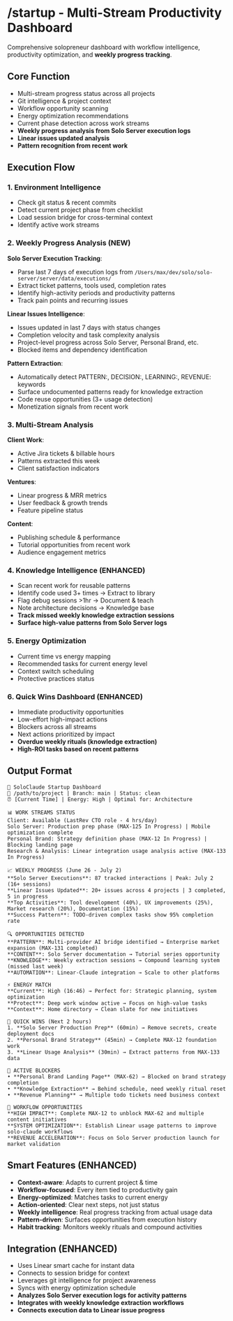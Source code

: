 # /startup - Multi-Stream Productivity Dashboard

Comprehensive solopreneur dashboard with workflow intelligence, productivity optimization, and **weekly progress tracking**.

## Core Function
- Multi-stream progress status across all projects
- Git intelligence & project context 
- Workflow opportunity scanning
- Energy optimization recommendations
- Current phase detection across work streams
- **Weekly progress analysis from Solo Server execution logs**
- **Linear issues updated analysis**
- **Pattern recognition from recent work**

## Execution Flow

### 1. Environment Intelligence
- Check git status & recent commits
- Detect current project phase from checklist
- Load session bridge for cross-terminal context
- Identify active work streams

### 2. Weekly Progress Analysis (**NEW**)
**Solo Server Execution Tracking**:
- Parse last 7 days of execution logs from `/Users/max/dev/solo/solo-server/server/data/executions/`
- Extract ticket patterns, tools used, completion rates
- Identify high-activity periods and productivity patterns
- Track pain points and recurring issues

**Linear Issues Intelligence**:
- Issues updated in last 7 days with status changes
- Completion velocity and task complexity analysis
- Project-level progress across Solo Server, Personal Brand, etc.
- Blocked items and dependency identification

**Pattern Extraction**:
- Automatically detect PATTERN:, DECISION:, LEARNING:, REVENUE: keywords
- Surface undocumented patterns ready for knowledge extraction
- Code reuse opportunities (3+ usage detection)
- Monetization signals from recent work

### 3. Multi-Stream Analysis
**Client Work**:
- Active Jira tickets & billable hours
- Patterns extracted this week
- Client satisfaction indicators

**Ventures**:
- Linear progress & MRR metrics
- User feedback & growth trends
- Feature pipeline status

**Content**:
- Publishing schedule & performance
- Tutorial opportunities from recent work
- Audience engagement metrics

### 4. Knowledge Intelligence (**ENHANCED**)
- Scan recent work for reusable patterns
- Identify code used 3+ times → Extract to library
- Flag debug sessions >1hr → Document & teach
- Note architecture decisions → Knowledge base
- **Track missed weekly knowledge extraction sessions**
- **Surface high-value patterns from Solo Server logs**

### 5. Energy Optimization
- Current time vs energy mapping
- Recommended tasks for current energy level
- Context switch scheduling
- Protective practices status

### 6. Quick Wins Dashboard (**ENHANCED**)
- Immediate productivity opportunities
- Low-effort high-impact actions
- Blockers across all streams
- Next actions prioritized by impact
- **Overdue weekly rituals (knowledge extraction)**
- **High-ROI tasks based on recent patterns**

## Output Format
```
🚀 SoloClaude Startup Dashboard
📍 /path/to/project | Branch: main | Status: clean
⏰ [Current Time] | Energy: High | Optimal for: Architecture

📊 WORK STREAMS STATUS
Client: Available (LastRev CTO role - 4 hrs/day)
Solo Server: Production prep phase (MAX-125 In Progress) | Mobile optimization complete
Personal Brand: Strategy definition phase (MAX-12 In Progress) | Blocking landing page
Research & Analysis: Linear integration usage analysis active (MAX-133 In Progress)

📈 WEEKLY PROGRESS (June 26 - July 2)
**Solo Server Executions**: 87 tracked interactions | Peak: July 2 (16+ sessions)
**Linear Issues Updated**: 20+ issues across 4 projects | 3 completed, 5 in progress
**Top Activities**: Tool development (40%), UX improvements (25%), Market research (20%), Documentation (15%)
**Success Pattern**: TODO-driven complex tasks show 95% completion rate

🔍 OPPORTUNITIES DETECTED  
**PATTERN**: Multi-provider AI bridge identified → Enterprise market expansion (MAX-131 completed)
**CONTENT**: Solo Server documentation → Tutorial series opportunity  
**KNOWLEDGE**: Weekly extraction sessions → Compound learning system (missed last week)
**AUTOMATION**: Linear-Claude integration → Scale to other platforms

⚡ ENERGY MATCH
**Current**: High (16:46) → Perfect for: Strategic planning, system optimization
**Protect**: Deep work window active → Focus on high-value tasks
**Context**: Home directory → Clean slate for new initiatives

🎯 QUICK WINS (Next 2 hours)
1. **Solo Server Production Prep** (60min) → Remove secrets, create deployment docs
2. **Personal Brand Strategy** (45min) → Complete MAX-12 foundation work  
3. **Linear Usage Analysis** (30min) → Extract patterns from MAX-133 data

🚫 ACTIVE BLOCKERS
• **Personal Brand Landing Page** (MAX-62) → Blocked on brand strategy completion
• **Knowledge Extraction** → Behind schedule, need weekly ritual reset
• **Revenue Planning** → Multiple todo tickets need business context

🔄 WORKFLOW OPPORTUNITIES  
**HIGH IMPACT**: Complete MAX-12 to unblock MAX-62 and multiple content initiatives
**SYSTEM OPTIMIZATION**: Establish Linear usage patterns to improve solo-claude workflows
**REVENUE ACCELERATION**: Focus on Solo Server production launch for market validation
```

## Smart Features (**ENHANCED**)
- **Context-aware**: Adapts to current project & time
- **Workflow-focused**: Every item tied to productivity gain
- **Energy-optimized**: Matches tasks to current energy
- **Action-oriented**: Clear next steps, not just status
- **Weekly intelligence**: Real progress tracking from actual usage data
- **Pattern-driven**: Surfaces opportunities from execution history
- **Habit tracking**: Monitors weekly rituals and compound activities

## Integration (**ENHANCED**)
- Uses Linear smart cache for instant data
- Connects to session bridge for context
- Leverages git intelligence for project awareness
- Syncs with energy optimization schedule
- **Analyzes Solo Server execution logs for activity patterns**
- **Integrates with weekly knowledge extraction workflows**
- **Connects execution data to Linear issue progress**